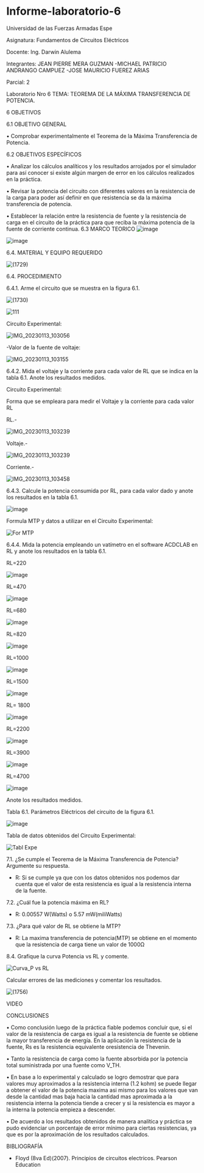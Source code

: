 # Informe-laboratorio-6

Universidad de las Fuerzas Armadas Espe

Asignatura: Fundamentos de Circuitos Eléctricos

Docente: Ing. Darwin Alulema

Integrantes: JEAN PIERRE MERA GUZMAN -MICHAEL PATRICIO ANDRANGO CAMPUEZ -JOSE MAURICIO FUEREZ ARIAS

Parcial: 2

Laboratorio Nro 6 TEMA: TEOREMA DE LA MÁXIMA TRANSFERENCIA DE POTENCIA.

6 OBJETIVOS

6.1 OBJETIVO GENERAL

• Comprobar experimentalmente el Teorema de la Máxima Transferencia de Potencia.

6.2 OBJETIVOS ESPECÍFICOS

• Analizar los cálculos analíticos y los resultados arrojados por el simulador para así conocer si existe algún margen de error en los cálculos realizados en la práctica.

• Revisar la potencia del circuito con diferentes valores en la resistencia de la carga para poder así definir en que resistencia se da la máxima transferencia de potencia.

• Establecer la relación entre la resistencia de fuente y la resistencia de carga en el circuito de la práctica para que reciba la máxima potencia de la fuente de corriente continua.
6.3 MARCO TEORICO
![image](https://user-images.githubusercontent.com/104911658/212157951-a5a0343d-a3be-4bd2-95a4-acdd195fd611.png)

![image](https://user-images.githubusercontent.com/104911658/212155951-eb094f1c-990c-40f7-bce1-df33fcec3d26.png)

6.4.	MATERIAL Y EQUIPO REQUERIDO

![(1729)](https://user-images.githubusercontent.com/117534483/212232909-83c02802-adcd-46e0-9ded-e91bc50547e3.png)

6.4. PROCEDIMIENTO

6.4.1. Arme el circuito que se muestra en la figura 6.1.

![(1730)](https://user-images.githubusercontent.com/117534483/212232937-6e82cfd5-94f2-4072-8436-cb39da79141c.png)

![111](https://user-images.githubusercontent.com/107088999/212328114-6b149d0b-5054-4bb4-b8bc-84f924fa52ca.png)

Circuito Experimental:

![IMG_20230113_103056](https://user-images.githubusercontent.com/117534483/212453220-3b6dc331-78df-4a89-b7e2-707886972ebe.jpg)

-Valor de la fuente de voltaje:

![IMG_20230113_103155](https://user-images.githubusercontent.com/117534483/212453682-11a74bfa-a7ad-4232-8906-432d3378feae.jpg)

6.4.2. Mida el voltaje y la corriente para cada valor de RL que se indica en la tabla 6.1.
Anote los resultados medidos.


Circuito Experimental:

Forma que se empleara para medir el Voltaje y la corriente para cada valor RL 

RL.-

![IMG_20230113_103239](https://user-images.githubusercontent.com/117534483/212454735-c86e19f4-3a10-4445-8bdf-94aa6eda8fa7.jpg)

Voltaje.-

![IMG_20230113_103239](https://user-images.githubusercontent.com/117534483/212454973-de0603be-e2ab-4219-913a-c504725a59de.jpg)

Corriente.-

![IMG_20230113_103458](https://user-images.githubusercontent.com/117534483/212455405-51fe2b17-79bd-41d7-899a-8ee81004700a.jpg)

6.4.3.	Calcule la potencia consumida por RL, para cada valor dado y anote los resultados en la tabla 6.1.

![image](https://user-images.githubusercontent.com/107088999/212336390-ed156a69-7736-464f-b165-d797fd379a1d.png)

Formula MTP y datos a utilizar en el Circuito Experimental:

![For MTP](https://user-images.githubusercontent.com/117534483/212456670-6a56372b-c631-4493-b18e-a7d7bbd59738.png)

6.4.4.	Mida la potencia empleando un vatímetro en el software ACDCLAB en RL y anote los resultados en la tabla 6.1.

RL=220

![image](https://user-images.githubusercontent.com/107088999/212329932-9794b579-770d-456f-bb12-4c3abc073611.png)

RL=470

![image](https://user-images.githubusercontent.com/107088999/212330232-dc32c619-d455-40d2-ba94-21a1705b6347.png)

RL=680

![image](https://user-images.githubusercontent.com/107088999/212330535-d98dc123-dc9a-4c89-93a0-1086b4da316d.png)

RL=820

![image](https://user-images.githubusercontent.com/107088999/212330835-978ef8be-ac12-4ddf-a31e-13e7a584500b.png)

RL=1000

![image](https://user-images.githubusercontent.com/107088999/212331163-24a813bc-d721-4da2-8a96-a971a897361d.png)

RL=1500

![image](https://user-images.githubusercontent.com/107088999/212331533-ce913b50-737e-401e-829f-498644e5ed2e.png)

RL= 1800

![image](https://user-images.githubusercontent.com/107088999/212331748-4364e809-306d-4336-b852-b5a2c65cfc17.png)

RL=2200

![image](https://user-images.githubusercontent.com/107088999/212332177-e323f793-cca8-482f-85c0-6ac306ecead3.png)

RL=3900

![image](https://user-images.githubusercontent.com/107088999/212332519-480c3db3-62ea-4163-81bf-755753e01acd.png)

RL=4700

![image](https://user-images.githubusercontent.com/107088999/212332784-27980dd9-83a0-4b15-85f3-eaf7a22d86b2.png)


Anote los resultados medidos.

Tabla 6.1. Parámetros Eléctricos del circuito de la figura 6.1.

![image](https://user-images.githubusercontent.com/107088999/212939705-c5de814e-4555-4882-8219-cb8e1ec1aad6.png)

Tabla de datos obtenidos del Circuito Experimental:

![Tabl Expe](https://user-images.githubusercontent.com/117534483/212456828-cbaf5f03-dfae-476f-953f-c01f9765fc1c.png)

7.1.	¿Se cumple el Teorema de la Máxima Transferencia de Potencia? Argumente su respuesta.

*  R: Si se cumple ya que con los datos obtenidos nos podemos dar cuenta que el valor de esta resistencia es igual a la resistencia interna de la fuente.

7.2.	¿Cuál fue la potencia máxima en RL? 	
*  R: 0.00557 W(Watts) o 5.57 mW(miliWatts)

7.3.	¿Para qué valor de RL se obtiene la MTP? 	 
               
*  R: La maxima transferencia de potencia(MTP) se obtiene en el momento que la resistencia de carga tiene un valor de 1000Ω

8.4.	Grafique la curva Potencia vs RL y comente.

![Curva_P vs RL](https://user-images.githubusercontent.com/117534483/212457004-269efc1c-7768-4cbc-855f-072ec8de98d8.png)

Calcular errores de las mediciones y comentar los resultados.

![(1756)](https://user-images.githubusercontent.com/117534483/212960066-df073675-1d5f-4ac0-8c3c-d3db596714d6.png)

VIDEO


CONCLUSIONES

• Como conclusión luego de la práctica fiable podemos concluir que, si el valor de la resistencia de carga es igual a la resistencia de fuente se obtiene la mayor transferencia de energía. En la aplicación la resistencia de la fuente, Rs es la resistencia equivalente oresistencia de Thevenin.

• Tanto la resistencia de carga como la fuente absorbida por la potencia total suministrada por una fuente como V_TH.

• En base a lo experimental y calculado se logro demostrar que para valores muy aproximados a la resistencia interna (1.2 kohm) se puede llegar a obtener el valor de la potencia maxima asi mismo para los valores que van desde la cantidad mas baja hacia la cantidad mas aproximada a la resistencia interna la potencia tiende a crecer y si la resistencia es mayor a la interna la potencia empieza a descender.

• De acuerdo a los resultados obtenidos de manera analítica y práctica se pudo evidenciar un porcentaje de error mínimo para ciertas resistencias, ya que es por la aproximación de los resultados calculados.

BIBLIOGRAFÍA

*  Floyd (8va Ed)(2007). Principios de circuitos electricos. Pearson Education





